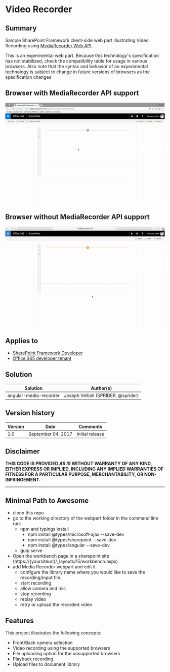 # Video Recorder

## Summary

Sample SharePoint Framework client-side web part illustrating Video Recording using [MediaRecorder Web API](https://developer.mozilla.org/en-US/docs/Web/API/MediaRecorder). 

This is an experimental web part. Because this technology's specification has not stabilized, check the compatibility table for usage in various browsers. Also note that the syntax and behavior of an experimental technology is subject to change in future versions of browsers as the specification changes

## Browser with MediaRecorder API support
![Sample SharePoint Framework client-side web part illustrating Video Recording using MediaRecorder Web API](./assets/browsersupported.gif)

## Browser without MediaRecorder API support 
![Sample SharePoint Framework client-side web part illustrating Video Recording using MediaRecorder Web API](./assets/browserunsupported.gif)

## Applies to

* [SharePoint Framework Developer](https://dev.office.com/sharepoint/docs/spfx/sharepoint-framework-overview)
* [Office 365 developer tenant](https://dev.office.com/sharepoint/docs/spfx/set-up-your-developer-tenant)

## Solution

Solution|Author(s)
--------|---------
angular-media-recorder|Joseph Velliah (SPRIDER, @sprider)

## Version history

Version|Date|Comments
-------|----|--------
1.0|September 04, 2017|Initial release

## Disclaimer
**THIS CODE IS PROVIDED *AS IS* WITHOUT WARRANTY OF ANY KIND, EITHER EXPRESS OR IMPLIED, INCLUDING ANY IMPLIED WARRANTIES OF FITNESS FOR A PARTICULAR PURPOSE, MERCHANTABILITY, OR NON-INFRINGEMENT.**

---

## Minimal Path to Awesome

- clone this repo
- go to the working directory of the webpart folder in the command line run:
  - npm and typings install 
    - npm install @types/microsoft-ajax --save-dev
    - npm install @types/sharepoint --save-dev
    - npm install @types/angular --save-dev 
  - gulp serve
- Open the workbench page in a sharepoint site (https://{yoursiteurl}/_layouts/15/workbench.aspx)
- add Media Recorder webpart and edit it 
  - configure the library name where you would like to save the recording/input file.
  - start recording 
  - allow camera and mic
  - stop recording 
  - replay video
  - retry or upload the recorded video

## Features

This project illustrates the following concepts:
- Front/Back camera selection
- Video recording using the supported browsers   
- File uploading option for the unsupported browsers  
- Playback recording  
- Upload files to document library 

